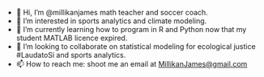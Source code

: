 - 👋 Hi, I’m @millikanjames math teacher and soccer coach.
- 👀 I’m interested in sports analytics and climate modeling.
- 🌱 I’m currently learning how to program in R and Python now that my student MATLAB licence expired.
- 💞️ I’m looking to collaborate on statistical modeling for ecological justice #LaudatoSi and sports analytics.
- 📫 How to reach me: shoot me an email at MillikanJames@gmail.com

<!---
millikanjames/millikanjames is a ✨ special ✨ repository because its `README.md` (this file) appears on your GitHub profile.
You can click the Preview link to take a look at your changes.
--->
